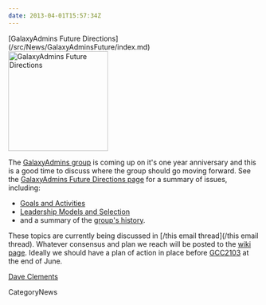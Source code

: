 ```yaml
---
date: 2013-04-01T15:57:34Z
---
```

<div class='newsItemHeader'>[GalaxyAdmins Future Directions](/src/News/GalaxyAdminsFuture/index.md)</div>

<div class='right'><a href='/Community/GalaxyAdmins/Future'><img src='/Images/Logos/GalaxyAdmins.png' alt='GalaxyAdmins Future Directions' width="200" /></a></div>

The [GalaxyAdmins group](/src/Community/GalaxyAdmins/index.md) is coming up on it's one year anniversary and this is a good time to discuss where the group should go moving forward.  See the [GalaxyAdmins Future Directions page](/src/Community/GalaxyAdmins/Future/index.md) for a summary of issues, including:

* [Goals and Activities](/src/Community/GalaxyAdmins/Future/index.md#galaxyadmins-goals-and-activities)
* [Leadership Models and Selection](/src/Community/GalaxyAdmins/Future/index.md#leadership)
* and a summary of the [group's history](/src/Community/GalaxyAdmins/Future/index.md#history).

These topics are currently being discussed in [/this email thread](/this email thread).  Whatever consensus and plan we reach will be posted to the [wiki page](/src/Community/GalaxyAdmins/Future/index.md).  Ideally we should have a plan of action in place before [GCC2103](/src/Events/GCC2013/index.md) at the end of June.

[Dave Clements](/src/DaveClements/index.md)


CategoryNews
